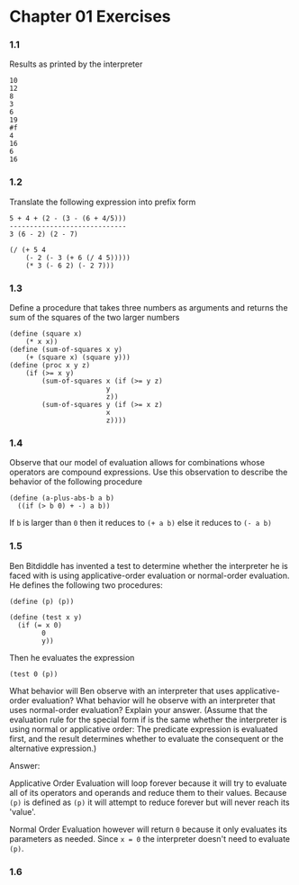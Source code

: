 # Chapter 01 Exercises

### 1.1
Results as printed by the interpreter

```
10
12
8
3
6
19
#f
4
16
6
16
```

### 1.2
Translate the following expression into prefix form

```
5 + 4 + (2 - (3 - (6 + 4/5)))
-----------------------------
3 (6 - 2) (2 - 7)
```

```
(/ (+ 5 4
    (- 2 (- 3 (+ 6 (/ 4 5)))))
    (* 3 (- 6 2) (- 2 7)))
```

### 1.3
Define a procedure that takes three numbers as arguments and returns the 
sum of the squares of the two larger numbers

```
(define (square x)
    (* x x))
(define (sum-of-squares x y)
    (+ (square x) (square y)))
(define (proc x y z)
    (if (>= x y)
        (sum-of-squares x (if (>= y z)
                        y
                        z))
        (sum-of-squares y (if (>= x z)
                        x
                        z))))
```

### 1.4
Observe that our model of evaluation allows for combinations whose operators 
are compound expressions. Use this observation to describe the behavior of the 
following procedure

```
(define (a-plus-abs-b a b)
  ((if (> b 0) + -) a b))
```

If `b` is larger than `0` then it reduces to `(+ a b)`
else it reduces to `(- a b)`

### 1.5
Ben Bitdiddle has invented a test to determine whether the interpreter he is
faced with is using applicative-order evaluation or normal-order evaluation. He
defines the following two procedures:

```
(define (p) (p))

(define (test x y)
  (if (= x 0)
        0
        y))
```

Then he evaluates the expression

`(test 0 (p))`

What behavior will Ben observe with an interpreter that uses applicative-order
evaluation? What behavior will he observe with an interpreter that uses
normal-order evaluation? Explain your answer. (Assume that the evaluation rule
for the special form if is the same whether the interpreter is using normal or
    applicative order: The predicate expression is evaluated first, and the
    result determines whether to evaluate the consequent or the alternative
    expression.)

Answer:

Applicative Order Evaluation will loop forever because it will try to evaluate
all of its operators and operands and reduce them to their values.
Because `(p)` is defined as `(p)` it will attempt to reduce forever but will
never reach its 'value'.

Normal Order Evaluation however will return `0` because it only evaluates
its parameters as needed.  Since `x = 0` the interpreter doesn't need to
evaluate `(p)`.

### 1.6

